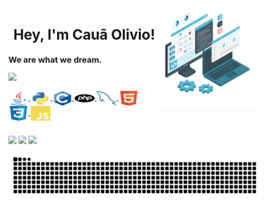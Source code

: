 <img align="right" src="https://raw.githubusercontent.com/cauaolivio/cauaolivio/main/img/bg01.svg" alt="programmer" width=40% />

<h1 align="center">Hey, I'm Cauã Olivio!</h1>

<h3>We are what we dream.</h3>


<div>
  <a href="https://github.com/cauaolivio">
  <img height="200em" src="https://github-readme-stats.vercel.app/api/top-langs/?username=cauaolivio&theme=react&hide_border=false&&layout=compact"/>
</div>
  

<div><br>
  <img align="center" alt="Cauã-Java" height="30" width="40" src="https://raw.githubusercontent.com/devicons/devicon/master/icons/java/java-original.svg">
  <img align="center" alt="Cauã-Python" height="30" width="40" src="https://raw.githubusercontent.com/devicons/devicon/master/icons/python/python-original.svg">
  <img align="center" alt="Cauã-C" height="30" width="40" src="https://raw.githubusercontent.com/devicons/devicon/master/icons/c/c-original.svg">
  <img align="center" alt="Cauã-PHP" height="30" width="40" src="https://raw.githubusercontent.com/devicons/devicon/master/icons/php/php-plain.svg">
  <img align="center" alt="Cauã-MySQL" height="30" width="40" src="https://raw.githubusercontent.com/devicons/devicon/master/icons/mysql/mysql-original.svg">
  <img align="center" alt="Cauã-HTML" height="30" width="40" src="https://raw.githubusercontent.com/devicons/devicon/master/icons/html5/html5-original.svg">
  <img align="center" alt="Cauã-CSS" height="30" width="40" src="https://raw.githubusercontent.com/devicons/devicon/master/icons/css3/css3-original.svg">
  <img align="center" alt="Cauã-Js" height="30" width="40" src="https://raw.githubusercontent.com/devicons/devicon/master/icons/javascript/javascript-plain.svg">
</div>
  
##
<div>
  <a href="mailto:caua.olivio@gmail.com"> <img src="https://img.shields.io/badge/-gmail-%23333?style=for-the-badge&logo=gmail&logoColor=white" target="_blank"></a>
  <a href="https://www.instagram.com/cauaolivio/" target="_blank"><img src="https://img.shields.io/badge/Instagram-E4405F?style=for-the-badge&logo=instagram&logoColor=white"       target="_blank"></a>
  <a href="https://www.linkedin.com/in/cau%C3%A3-olivio-986544222/" target="_blank"><img src="https://img.shields.io/badge/LinkedIn-0077B5?style=for-the-badge&logo=linkedin&logoColor=white" target="_blank"> </a>
</div> 
  
![Snake animation](https://github.com/cauaolivio/cauaolivio/blob/output/github-contribution-grid-snake.svg)

  
<!--
**cauaolivio/cauaolivio** is a ✨ _special_ ✨ repository because its `README.md` (this file) appears on your GitHub profile.
 ![Visitor Count](https://profile-counter.glitch.me/cauaolivio/count.svg)

Here are some ideas to get you started:

- 🔭 I’m currently working on ...
- 🌱 I’m currently learning ...
- 👯 I’m looking to collaborate on ...
- 🤔 I’m looking for help with ...
- 💬 Ask me about ...
- 📫 How to reach me: ...
- 😄 Pronouns: ...
- ⚡ Fun fact: ...
-->
